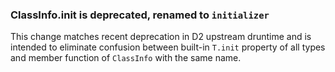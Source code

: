 ### ClassInfo.init is deprecated, renamed to `initializer`

This change matches recent deprecation in D2 upstream druntime and is intended
to eliminate confusion between built-in `T.init` property of all types and
member function of `ClassInfo` with the same name.
